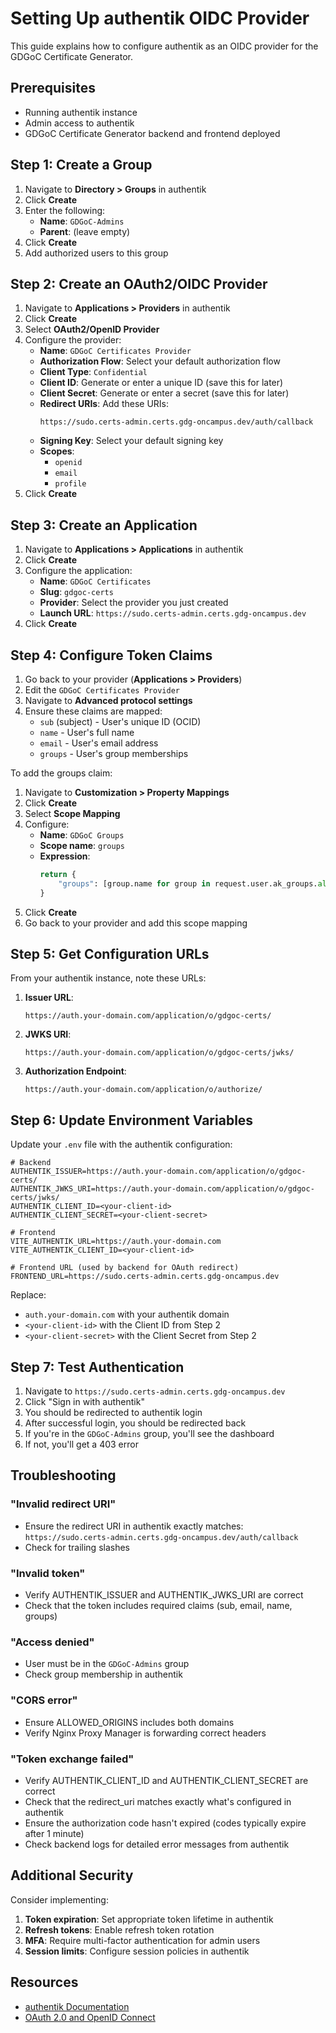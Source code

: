 # Setting Up authentik OIDC Provider

This guide explains how to configure authentik as an OIDC provider for the GDGoC Certificate Generator.

## Prerequisites

- Running authentik instance
- Admin access to authentik
- GDGoC Certificate Generator backend and frontend deployed

## Step 1: Create a Group

1. Navigate to **Directory > Groups** in authentik
2. Click **Create**
3. Enter the following:
   - **Name**: `GDGoC-Admins`
   - **Parent**: (leave empty)
4. Click **Create**
5. Add authorized users to this group

## Step 2: Create an OAuth2/OIDC Provider

1. Navigate to **Applications > Providers** in authentik
2. Click **Create**
3. Select **OAuth2/OpenID Provider**
4. Configure the provider:
   - **Name**: `GDGoC Certificates Provider`
   - **Authorization Flow**: Select your default authorization flow
   - **Client Type**: `Confidential`
   - **Client ID**: Generate or enter a unique ID (save this for later)
   - **Client Secret**: Generate or enter a secret (save this for later)
   - **Redirect URIs**: Add these URIs:
     ```
     https://sudo.certs-admin.certs.gdg-oncampus.dev/auth/callback
     ```
   - **Signing Key**: Select your default signing key
   - **Scopes**: 
     - `openid`
     - `email`
     - `profile`
5. Click **Create**

## Step 3: Create an Application

1. Navigate to **Applications > Applications** in authentik
2. Click **Create**
3. Configure the application:
   - **Name**: `GDGoC Certificates`
   - **Slug**: `gdgoc-certs`
   - **Provider**: Select the provider you just created
   - **Launch URL**: `https://sudo.certs-admin.certs.gdg-oncampus.dev`
4. Click **Create**

## Step 4: Configure Token Claims

1. Go back to your provider (**Applications > Providers**)
2. Edit the `GDGoC Certificates Provider`
3. Navigate to **Advanced protocol settings**
4. Ensure these claims are mapped:
   - `sub` (subject) - User's unique ID (OCID)
   - `name` - User's full name
   - `email` - User's email address
   - `groups` - User's group memberships

To add the groups claim:
1. Navigate to **Customization > Property Mappings**
2. Click **Create**
3. Select **Scope Mapping**
4. Configure:
   - **Name**: `GDGoC Groups`
   - **Scope name**: `groups`
   - **Expression**:
     ```python
     return {
         "groups": [group.name for group in request.user.ak_groups.all()]
     }
     ```
5. Click **Create**
6. Go back to your provider and add this scope mapping

## Step 5: Get Configuration URLs

From your authentik instance, note these URLs:

1. **Issuer URL**: 
   ```
   https://auth.your-domain.com/application/o/gdgoc-certs/
   ```

2. **JWKS URI**: 
   ```
   https://auth.your-domain.com/application/o/gdgoc-certs/jwks/
   ```

3. **Authorization Endpoint**: 
   ```
   https://auth.your-domain.com/application/o/authorize/
   ```

## Step 6: Update Environment Variables

Update your `.env` file with the authentik configuration:

```env
# Backend
AUTHENTIK_ISSUER=https://auth.your-domain.com/application/o/gdgoc-certs/
AUTHENTIK_JWKS_URI=https://auth.your-domain.com/application/o/gdgoc-certs/jwks/
AUTHENTIK_CLIENT_ID=<your-client-id>
AUTHENTIK_CLIENT_SECRET=<your-client-secret>

# Frontend
VITE_AUTHENTIK_URL=https://auth.your-domain.com
VITE_AUTHENTIK_CLIENT_ID=<your-client-id>

# Frontend URL (used by backend for OAuth redirect)
FRONTEND_URL=https://sudo.certs-admin.certs.gdg-oncampus.dev
```

Replace:
- `auth.your-domain.com` with your authentik domain
- `<your-client-id>` with the Client ID from Step 2
- `<your-client-secret>` with the Client Secret from Step 2

## Step 7: Test Authentication

1. Navigate to `https://sudo.certs-admin.certs.gdg-oncampus.dev`
2. Click "Sign in with authentik"
3. You should be redirected to authentik login
4. After successful login, you should be redirected back
5. If you're in the `GDGoC-Admins` group, you'll see the dashboard
6. If not, you'll get a 403 error

## Troubleshooting

### "Invalid redirect URI"
- Ensure the redirect URI in authentik exactly matches: `https://sudo.certs-admin.certs.gdg-oncampus.dev/auth/callback`
- Check for trailing slashes

### "Invalid token"
- Verify AUTHENTIK_ISSUER and AUTHENTIK_JWKS_URI are correct
- Check that the token includes required claims (sub, email, name, groups)

### "Access denied"
- User must be in the `GDGoC-Admins` group
- Check group membership in authentik

### "CORS error"
- Ensure ALLOWED_ORIGINS includes both domains
- Verify Nginx Proxy Manager is forwarding correct headers

### "Token exchange failed"
- Verify AUTHENTIK_CLIENT_ID and AUTHENTIK_CLIENT_SECRET are correct
- Check that the redirect_uri matches exactly what's configured in authentik
- Ensure the authorization code hasn't expired (codes typically expire after 1 minute)
- Check backend logs for detailed error messages from authentik

## Additional Security

Consider implementing:
1. **Token expiration**: Set appropriate token lifetime in authentik
2. **Refresh tokens**: Enable refresh token rotation
3. **MFA**: Require multi-factor authentication for admin users
4. **Session limits**: Configure session policies in authentik

## Resources

- [authentik Documentation](https://goauthentik.io/docs/)
- [OAuth 2.0 and OpenID Connect](https://oauth.net/2/)
